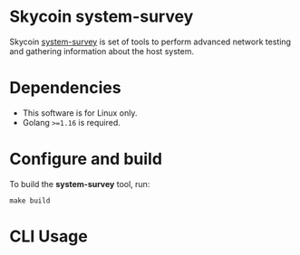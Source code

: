 # Skycoin system-survey

Skycoin [system-survey]() is set of tools to perform advanced network testing and gathering information about the host
system.

# Dependencies

- This software is for Linux only.
- Golang `>=1.16` is required.
 
# Configure and build

To build the **system-survey** tool, run:

```
make build
```

# CLI Usage
